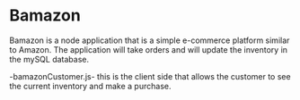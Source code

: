 # Bamazon

Bamazon is a node application that is a simple e-commerce platform similar to Amazon. The application will take orders and will update the inventory in the mySQL database. 

-bamazonCustomer.js- this is the client side that allows the customer to see the current 		inventory and make a purchase. 

